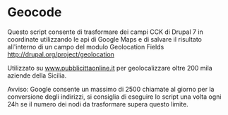 Geocode
=======
Questo script consente di trasformare dei campi CCK di Drupal 7 in coordinate utilizzando le api di Google Maps e di salvare
il risultato all'interno di un campo del modulo Geolocation Fields http://drupal.org/project/geolocation 

Utilizzato su www.pubblicittaonline.it per geolocalizzare oltre 200 mila aziende della Sicilia.

Avviso: Google consente un massimo di 2500 chiamate al giorno per la conversione degli indirizzi, si consiglia di eseguire lo script
una volta ogni 24h se il numero dei nodi da trasformare supera questo limite.
